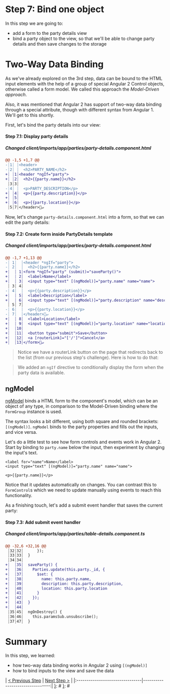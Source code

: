 [{]: <region> (header)
# Step 7: Bind one object
[}]: #
[{]: <region> (body)
In this step we are going to:

- add a form to the party details view
- bind a party object to the view, so that we'll be able to change party details and
then save changes to the storage

# Two-Way Data Binding

As we've already explored on the 3rd step, data can be bound to the HTML input elements
with the help of a group of special Angular 2 Control objects, otherwise called a form model.
We called this approach the _Model-Driven approach_.

Also, it was mentioned that Angular 2 has support of two-way data binding
through a special attribute, though with different syntax from Angular 1. We'll get to this shortly.

First, let's bind the party details into our view:

[{]: <helper> (diff_step 7.1)
#### Step 7.1: Display party details

##### Changed client/imports/app/parties/party-details.component.html
```diff
@@ -1,5 +1,7 @@
-┊1┊ ┊<header>
-┊2┊ ┊  <h2>PARTY_NAME</h2>
+┊ ┊1┊<header *ngIf="party">
+┊ ┊2┊  <h2>{{party.name}}</h2>
 ┊3┊3┊
-┊4┊ ┊  <p>PARTY_DESCRIPTION</p>
+┊ ┊4┊  <p>{{party.description}}</p>
+┊ ┊5┊
+┊ ┊6┊  <p>{{party.location}}</p>
 ┊5┊7┊</header>🚫↵
```
[}]: #

Now, let's change `party-details.component.html` into a form, so that we can edit the party details:

[{]: <helper> (diff_step 7.2)
#### Step 7.2: Create form inside PartyDetails template

##### Changed client/imports/app/parties/party-details.component.html
```diff
@@ -1,7 +1,13 @@
-┊ 1┊  ┊<header *ngIf="party">
-┊ 2┊  ┊  <h2>{{party.name}}</h2>
+┊  ┊ 1┊<form *ngIf="party" (submit)="saveParty()">
+┊  ┊ 2┊  <label>Name</label>
+┊  ┊ 3┊  <input type="text" [(ngModel)]="party.name" name="name">
 ┊ 3┊ 4┊
-┊ 4┊  ┊  <p>{{party.description}}</p>
+┊  ┊ 5┊  <label>Description</label>
+┊  ┊ 6┊  <input type="text" [(ngModel)]="party.description" name="description">
 ┊ 5┊ 7┊
-┊ 6┊  ┊  <p>{{party.location}}</p>
-┊ 7┊  ┊</header>🚫↵
+┊  ┊ 8┊  <label>Location</label>
+┊  ┊ 9┊  <input type="text" [(ngModel)]="party.location" name="location">
+┊  ┊10┊
+┊  ┊11┊  <button type="submit">Save</button>
+┊  ┊12┊  <a [routerLink]="['/']">Cancel</a>
+┊  ┊13┊</form>🚫↵
```
[}]: #

> Notice we have a routerLink button on the page that redirects back to the list (from our previous step's challenge). Here is how to do that:

> We added an `ngIf` directive to conditionally display the form when the party data is available.

## ngModel

[ngModel](https://angular.io/docs/js/latest/api/common/NgModel-directive.html) binds a HTML form to the component's model, which can be an object of any type, in comparison to
the Model-Driven binding where the `FormGroup` instance is used.

The syntax looks a bit different, using both square and rounded brackets: `[(ngModel)]`. `ngModel` binds to the party properties and fills out the inputs, and vice versa.

Let's do a little test to see how form controls and events work in Angular 2. Start by binding to `party.name` below the input, then experiment by changing the input's text.

    <label for="name">Name</label>
    <input type="text" [(ngModel)]="party.name" name="name">

    <p>{{party.name}}</p>

Notice that it updates automatically on changes. You can contrast this to `FormControl`s which we need to update manually using events to reach this functionality.

As a finishing touch, let's add a submit event handler that saves the current party:

[{]: <helper> (diff_step 7.3)
#### Step 7.3: Add submit event handler

##### Changed client/imports/app/parties/table-details.component.ts
```diff
@@ -32,6 +32,16 @@
 ┊32┊32┊      });
 ┊33┊33┊  }
 ┊34┊34┊
+┊  ┊35┊  saveParty() {
+┊  ┊36┊    Parties.update(this.party._id, {
+┊  ┊37┊      $set: {
+┊  ┊38┊        name: this.party.name,
+┊  ┊39┊        description: this.party.description,
+┊  ┊40┊        location: this.party.location
+┊  ┊41┊      }
+┊  ┊42┊    });
+┊  ┊43┊  }
+┊  ┊44┊
 ┊35┊45┊  ngOnDestroy() {
 ┊36┊46┊    this.paramsSub.unsubscribe();
 ┊37┊47┊  }
```
[}]: #

# Summary

In this step, we learned:

- how two-way data binding works in Angular 2 using `[(ngModel)]`
- how to bind inputs to the view and save the data

[}]: #
[{]: <region> (footer)
[{]: <helper> (nav_step)
| [< Previous Step](step6.md) | [Next Step >](step8.md) |
|:--------------------------------|--------------------------------:|
[}]: #
[}]: #